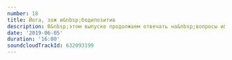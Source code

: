 ```yaml
---
number: 18
title: Йога, зож и&nbsp;бодипозитив
description: В&nbsp;этом выпуске продолжаем отвечать на&nbsp;вопросы и&nbsp;говорим о&nbsp;бодипозитиве, его вреде и&nbsp;пользе.
date: '2019-06-05'
duration: '16:00'
soundcloudTrackId: 632093199
---
```

